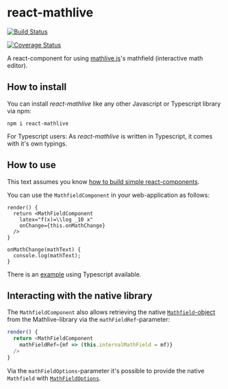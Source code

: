 
# react-mathlive

[![Build Status](https://semaphoreci.com/api/v1/concludio/react-mathlive/branches/master/badge.svg)](https://semaphoreci.com/concludio/react-mathlive)

[![Coverage Status](https://coveralls.io/repos/github/concludio/react-mathlive/badge.svg?branch=master)](https://coveralls.io/github/concludio/react-mathlive?branch=master)

A react-component for using [mathlive.js](https://mathlive.io)'s mathfield (interactive math editor).

## How to install

You can install *react-mathlive* like any other Javascript or Typescript library via npm:

```
npm i react-mathlive
```

For Typescript users: As *react-mathlive* is written in Typescript, it comes with it's own typings.

## How to use

This text assumes you know [how to build simple react-components](https://reactjs.org/tutorial/tutorial.html).

You can use the `MathfieldComponent` in your web-application as follows:

```JSX
render() {
  return <MathFieldComponent
    latex="f(x)=\\log _10 x"
    onChange={this.onMathChange}
  />
}

onMathChange(mathText) {
  console.log(mathText);
}
```

There is an [example](/examples/example1/) using Typescript available.

## Interacting with the native library

The `MathfieldComponent` also allows retrieving the native [`Mathfield`-object](http://docs.mathlive.io/MathField.html) from the Mathlive-library via the `mathFieldRef`-parameter:

```JavaScript
render() {
  return <MathFieldComponent
    mathFieldRef={mf => (this.internalMathField = mf)}
  />
}
```

Via the `mathFieldOptions`-parameter it's possible to provide the native `Mathfield` with [`MathFieldOptions`](http://docs.mathlive.io/tutorial-CONFIG.html).
